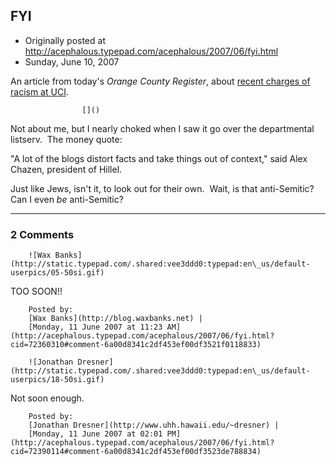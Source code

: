 ## FYI

 * Originally posted at http://acephalous.typepad.com/acephalous/2007/06/fyi.html
 * Sunday, June 10, 2007



An article from today's _Orange County Register_, about [recent charges of racism at UCI](http://www.ocregister.com/ocregister/homepage/abox/article\_1724512.php).  

		

					[]()
			

Not about me, but I nearly choked when I saw it go over the departmental listserv.  The money quote:

"A lot of the blogs distort facts and take things out of context," said
Alex Chazen, president of Hillel.

Just like Jews, isn't it, to look out for their own.  Wait, is that anti-Semitic?  Can I even _be_ anti-Semitic?

			

* * *

### 2 Comments 

		

                
[]()

	

		![Wax Banks](http://static.typepad.com/.shared:vee3ddd0:typepad:en\_us/default-userpics/05-50si.gif)
	

	

		

TOO SOON!!

	

		Posted by:
		[Wax Banks](http://blog.waxbanks.net) |
		[Monday, 11 June 2007 at 11:23 AM](http://acephalous.typepad.com/acephalous/2007/06/fyi.html?cid=72360310#comment-6a00d8341c2df453ef00df3521f0118833)

[]()

	

		![Jonathan Dresner](http://static.typepad.com/.shared:vee3ddd0:typepad:en\_us/default-userpics/18-50si.gif)
	

	

		

Not soon enough.

	

		Posted by:
		[Jonathan Dresner](http://www.uhh.hawaii.edu/~dresner) |
		[Monday, 11 June 2007 at 02:01 PM](http://acephalous.typepad.com/acephalous/2007/06/fyi.html?cid=72390114#comment-6a00d8341c2df453ef00df3523de788834)

		

        